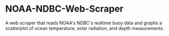 # NOAA-NDBC-Web-Scraper
A web scraper that reads NOAA's NDBC's realtime buoy data and graphs a scatterplot of ocean temperature, solar radiation, and depth measurements.
